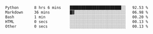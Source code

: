 <!--START_SECTION:waka-->

```txt
Python       8 hrs 6 mins    ███████████████████████░░   92.53 %
Markdown     36 mins         █▓░░░░░░░░░░░░░░░░░░░░░░░   06.98 %
Bash         1 min           ░░░░░░░░░░░░░░░░░░░░░░░░░   00.20 %
HTML         0 secs          ░░░░░░░░░░░░░░░░░░░░░░░░░   00.13 %
Other        0 secs          ░░░░░░░░░░░░░░░░░░░░░░░░░   00.13 %
```

<!--END_SECTION:waka--> 
 
